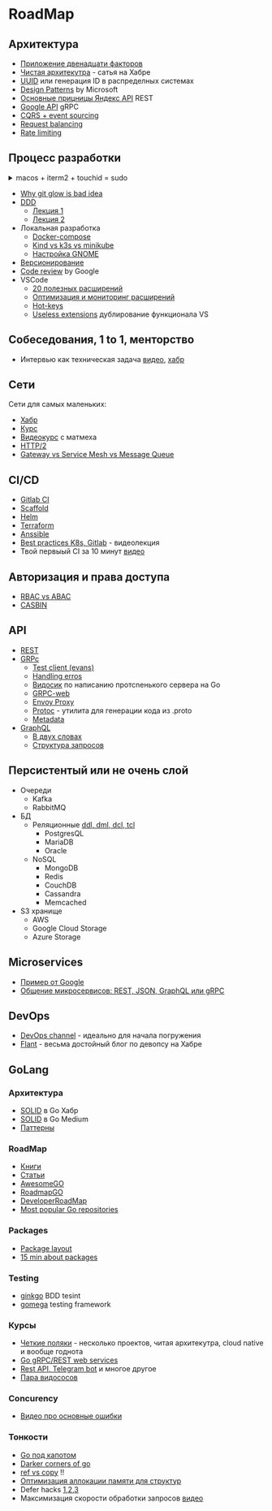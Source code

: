 # RoadMap

## Архитектура
- [Приложение двенадцати факторов](https://12factor.net/ru/) 
- [Чистая архитекутра](https://habr.com/ru/post/269589/) - сатья на Хабре
- [UUID](https://ru.wikipedia.org/wiki/UUID) или генерация ID в распределных системах
- [Design Patterns](https://docs.microsoft.com/en-us/azure/architecture/patterns/) by Microsoft
- [Основные прицницы Яндекс API](https://cloud.yandex.ru/docs/api-design-guide/concepts/general) REST
- [Google API](https://cloud.google.com/apis/design) gRPC
- [CQRS + event sourcing](https://habr.com/ru/post/146429/)
- [Request balancing](https://www.youtube.com/watch?v=FU4WlwfS3G0&t=787s)
- [Rate limiting](https://nordicapis.com/everything-you-need-to-know-about-api-rate-limiting/)
## Процесс разработки
<details>
  <summary>macos + iterm2 + touchid = sudo</summary>
  кто пользуется на MacOS iTerm2 и хочет чтоб sudo работало через TouchID делаем:
sudo chmod 644 /etc/pam.d/sudo
sudo vim /etc/pam.d/sudo
добавляем в начало
auth       sufficient     pam_tid.so
возвращаем права на место
sudo chmod 444 /etc/pam.d/sudo
в самом iTerm2 идем в Prefs → Advanced → Allow sessions to survive logging out and back in
и выставляем "No"
</details>

- [Why git glow is bad idea](https://www.youtube.com/watch?v=_w6TwnLCFwA)
- [DDD](https://en.wikipedia.org/wiki/Domain-driven_design)
  - [Лекция 1](https://www.youtube.com/watch?v=CR9mLGN9jh0&ab_channel=DotNext)
  - [Лекция 2](https://www.youtube.com/watch?v=Z6ESG0rnpkI&ab_channel=DotNext)
- Локальная разработка
  - [Docker-compose](https://docs.docker.com/compose/)
  - [Kind vs k3s vs minikube](https://brennerm.github.io/posts/minikube-vs-kind-vs-k3s.html)
  - [Настройка GNOME](https://itsfoss.com/gnome-shell-extensions/)
- [Версионирование](https://semver.org/lang/ru/)
- [Code review](https://m.habr.com/ru/post/473308/) by Google
- VSCode
  - [20 полезных расширений](https://techrocks.ru/2019/02/17/20-vs-code-extensions/)
  - [Оптимизация и мониторинг расширений](https://techrocks.ru/2020/10/30/vs-code-performance-optimization/)
  - [Hot-keys](https://techrocks.ru/2020/05/05/10-interesting-vs-code-shortcuts/)
  - [Useless extensions](https://techrocks.ru/2020/08/06/vs-code-extensions-vs-settings/) дублирование функционала VS
## Собеседования, 1 to 1, менторство
- Интервью как техническая задача [видео](https://www.youtube.com/watch?v=dw1nVfIpccE), [хабр](https://habr.com/ru/company/oleg-bunin/blog/521582/)
## Сети
Сети для самых маленьких:
- [Хабр](https://habr.com/ru/post/447080/)
- [Курс](https://linkmeup.gitbook.io/sdsm/)
- [Видеокурс](https://youtu.be/Tt8BTkxz_Vc ) c матмеха
- [HTTP/2](https://habr.com/ru/company/selectel/blog/278167/)
- [Gateway vs Service Mesh vs Message Queue](https://arcentry.com/blog/api-gateway-vs-service-mesh-vs-message-queue/)

## CI/CD
- [Gitlab CI](https://docs.gitlab.com/ee/ci/)
- [Scaffold](https://habr.com/ru/company/flant/blog/474692/)
- [Helm](https://habr.com/ru/post/490302/)
- [Terraform](https://www.youtube.com/watch?v=l5k1ai_GBDE)
- [Anssible](https://www.youtube.com/watch?v=1id6ERvfozo&ab_channel=TechWorldwithNana)
- [Best practices K8s, Gitlab](https://www.youtube.com/watch?v=U7Zo_e28aQA&t=1122s&ab_channel=HighLoadChannel) - видеолекция
- Твой первыый CI за 10 минут [видео](https://www.youtube.com/watch?v=M2LBzspJxys&ab_channel=%D0%A5%D0%BE%D1%80%D0%BE%D1%88%D0%B8%D0%B9%D0%BF%D1%80%D0%BE%D0%B3%D1%80%D0%B0%D0%BC%D0%BC%D0%B8%D1%81%D1%82)

## Авторизация и права доступа

- [RBAC vs ABAC](https://habr.com/ru/company/custis/blog/248649/)
- [CASBIN](https://habr.com/ru/post/539778/)

## API

- [REST](https://en.wikipedia.org/wiki/Representational_state_transfer)
- [GRPc](https://grpc.io/)
  - [Test client (evans)](https://github.com/ktr0731/evans#from-github-releases)
  - [Handling erros](https://github.com/avinassh/grpc-errors)
  - [Видосик](https://www.youtube.com/watch?v=z-mHhobE0Pw&t=791s&ab_channel=GopherSchool) по написанию протсnенького сервера на Go
  - [GRPC-web](https://github.com/grpc/grpc-web)
  - [Envoy Proxy](https://github.com/envoyproxy/envoy)
  - [Protoc](https://github.com/protocolbuffers/protobuf) - утилита для генерации кода из .proto
  - [Metadata](https://github.com/grpc/grpc-go/blob/master/Documentation/grpc-metadata.md)
- [GraphQL](https://graphql.org/)
  - [В двух словах](https://habr.com/ru/post/326986/)
  - [Структура запросов](https://www.apollographql.com/blog/graphql/basics/the-anatomy-of-a-graphql-query/)

## Персистентый или не очень слой
- Очереди
  - Kafka
  - RabbitMQ
- БД
  - Реляционные [ddl, dml, dcl, tcl](https://info-comp.ru/what-is-ddl-dml-dcl-tcl)
    - PostgresQL
    - MariaDB
    - Oracle
  - NoSQL
    - MongoDB
    - Redis
    - CouchDB
    - Cassandra
    - Memcached
- S3 хранище
  - AWS
  - Google Cloud Storage
  - Azure Storage

## Microservices

- [Пример от Google](https://github.com/GoogleCloudPlatform/microservices-demo)
- [Общение микросервисов: REST, JSON, GraphQL или gRPC](https://www.youtube.com/watch?v=o7ogFTMJW1A&ab_channel=%D0%92%D0%B8%D0%B4%D0%B5%D0%BE%D1%81%D0%BA%D0%BE%D0%BD%D1%84%D0%B5%D1%80%D0%B5%D0%BD%D1%86%D0%B8%D0%B9IT-People)

## DevOps
- [DevOps channel](https://www.youtube.com/channel/UCdngmbVKX1Tgre699-XLlUA) - идеально для начала погружения
- [Flant](https://habr.com/ru/company/flant/) - весьма достойный блог по девопсу на Хабре

## GoLang
### Архитектура
- [SOLID](https://habr.com/ru/post/348852/) в Go Хабр
- [SOLID](https://habr.com/ru/post/348852/) в Go Medium
- [Паттерны](https://github.com/AlexanderGrom/go-patterns)
### RoadMap
- [Книги](https://github.com/dariubs/GoBooks)
- [Статьи](https://github.com/enocom/gopher-reading-list)
- [AwesomeGO](https://github.com/avelino/awesome-go)
- [RoadmapGO](https://github.com/Alikhll/golang-developer-roadmap)
- [DeveloperRoadMap](https://github.com/kamranahmedse/developer-roadmap)
- [Most popular Go repositories](https://github.com/kaxap/arl/blob/master/README-Go.md)
### Packages
- [Package layout](https://github.com/golang-standards/project-layout)
- [15 min about packages](https://medium.com/rungo/everything-you-need-to-know-about-packages-in-go-b8bac62b74cc)
### Testing
- [ginkgo](https://github.com/onsi/ginkgo) BDD tesint
- [gomega](https://github.com/onsi/gomega) testing framework
### Курсы
- [Четкие поляки](https://threedots.tech/) - несколько проектов, читая архитекутра, cloud native и вообще годнота 
- [Go gRPC/REST web services](https://www.youtube.com/channel/UC2V1SxXFUa5YxVJvTsrCgyg)
- [Rest API, Telegram bot](https://www.youtube.com/channel/UCHF0TTrKzOASxt4aFByKpnQ) и многое другое
- [Пара видососов](https://www.youtube.com/channel/UCiAcG4aoU64TyV6zCjrgYkw/videos)
### Concurency
- [Видео про основные ошибки](https://www.youtube.com/watch?v=4U3EaVufuW4)
### Тонкости
- [Go под капотом](https://www.youtube.com/watch?v=rloqQY9CT8I&ab_channel=KolesaGroup)
- [Darker corners of go](https://rytisbiel.com/2021/03/06/darker-corners-of-go/)
- [ref vs copy](https://medium.com/a-journey-with-go/go-should-i-use-a-pointer-instead-of-a-copy-of-my-struct-44b43b104963) !!
- [Оптимизация аллокации памяти для структур](https://medium.com/techverito/golang-struct-size-and-memory-optimisation-b46b124f008d)
- Defer hacks [1](https://blog.learngoprogramming.com/gotchas-of-defer-in-go-1-8d070894cb01),[2](https://blog.learngoprogramming.com/5-gotchas-of-defer-in-go-golang-part-ii-cc550f6ad9aa),[3](https://blog.learngoprogramming.com/5-gotchas-of-defer-in-go-golang-part-iii-36a1ab3d6ef1)
- Максимизация скорости обработки запросов [видео](https://www.youtube.com/watch?v=p1ILhiq5Clw&t)
